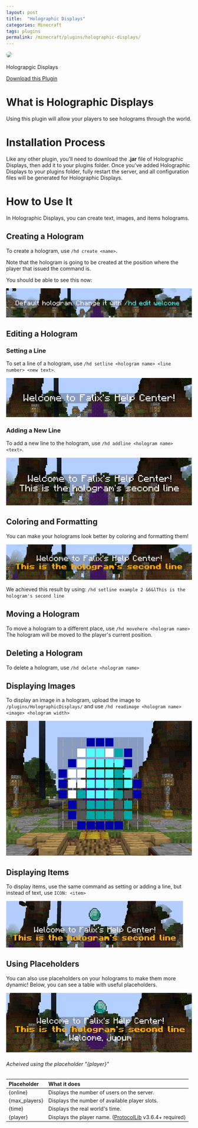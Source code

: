 ```yaml
---
layout: post
title:  "Holographic Displays"
categories: Minecraft
tags: plugins
permalink: /minecraft/plugins/holographic-displays/
---
```


<div class="install-plugin">
    <img style="border-radius: 50px;" src="https://media.forgecdn.net/avatars/85/180/636200108824720524.png">
    <p>Holograpgic Displays</p>
    <a href="https://dev.bukkit.org/projects/holographic-displays">Download this Plugin</a>
</div>

# What is Holographic Displays
Using this plugin will allow your players to see holograms through the world.

# Installation Process

Like any other plugin, you’ll need to download the __.jar__ file of Holographic Displays, then add it to your plugins folder. Once you’ve added Holographic Displays to your plugins folder, fully restart the server, and all configuration files will be generated for Holographic Displays.

# How to Use It

In Holographic Displays, you can create text, images, and items holograms.

## Creating a Hologram

To create a hologram, use `/hd create <name>`.

Note that the hologram is going to be created at the position where the player that issued the command is. 

You should be able to see this now:

![image](../../../assets/images/posts/plugins/holographic-displays/default-hologram.png)

## Editing a Hologram

### Setting a Line

To set a line of a hologram, use `/hd setline <hologram name> <line number> <new text>`.

![image](../../../assets/images/posts/plugins/holographic-displays/set-line.png)

### Adding a New Line

To add a new line to the hologram, use `/hd addline <hologram name> <text>`.

![image](../../../assets/images/posts/plugins/holographic-displays/add-line.png)

## Coloring and Formatting

You can make your holograms look better by coloring and formatting them!

![image](../../../assets/images/posts/plugins/holographic-displays/coloring-and-formatting.png)

We achieved this result by using: `/hd setline example 2 &6&lThis is the hologram's second line`

## Moving a Hologram

To move a hologram to a different place, use `/hd movehere <hologram name>` The hologram will be moved to the player's current position.

## Deleting a Hologram

To delete a hologram, use `/hd delete <hologram name>`

## Displaying Images

To display an image in a hologram, upload the image to `/plugins/HolographicDisplays/` and use `/hd readimage <hologram name> <image> <hologram width>`

![image](../../../assets/images/posts/plugins/holographic-displays/displayed-image.png)

## Displaying Items

To display items, use the same command as setting or adding a line, but instead of text, use `ICON: <item>`

![image](../../../assets/images/posts/plugins/holographic-displays/floating-item.gif)

## Using Placeholders

You can also use placeholders on your holograms to make them more dynamic! Below, you can see a table with useful placeholders.

![image](../../../assets/images/posts/plugins/holographic-displays/placeholder.png)
###### Acheived using the placeholder "{player}"

| Placeholder        | What it does  |
|:-------------------|:--------------|
| {online}           | Displays the number of users on the server.       |
| {max_players}            | Displays the number of available player slots.       |
| {time}            | Displays the real world's time.       |
| {player}            | Displays the player name. ([ProtocolLib](https://www.spigotmc.org/resources/protocollib.1997/) v3.6.4+ required)       |
